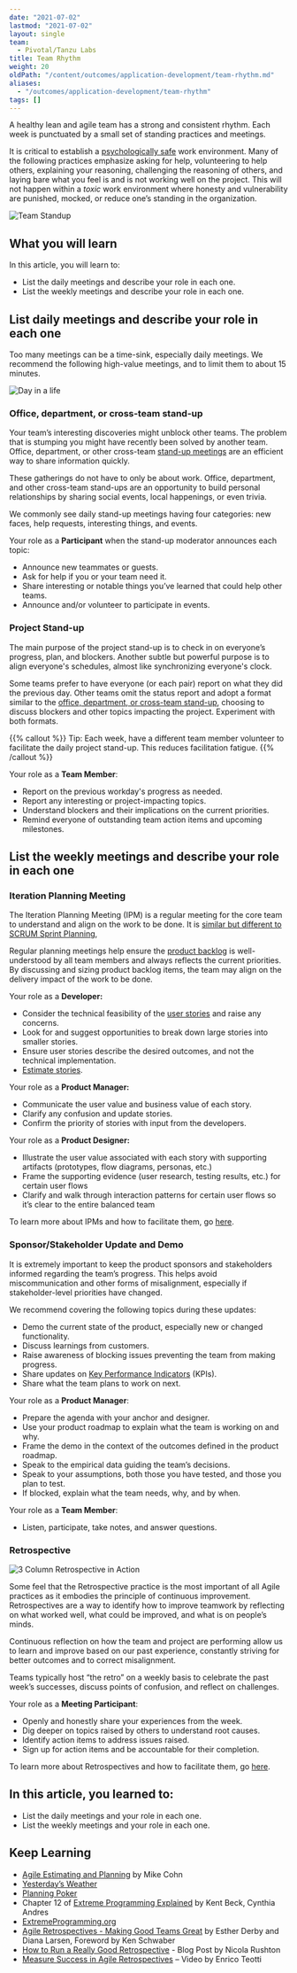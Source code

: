 ```yaml
---
date: "2021-07-02"
lastmod: "2021-07-02"
layout: single
team:
  - Pivotal/Tanzu Labs
title: Team Rhythm
weight: 20
oldPath: "/content/outcomes/application-development/team-rhythm.md"
aliases:
  - "/outcomes/application-development/team-rhythm"
tags: []
---
```


A healthy lean and agile team has a strong and consistent rhythm. Each week is punctuated by a small set of standing practices and meetings.

It is critical to establish a [psychologically safe](https://en.wikipedia.org/wiki/Psychological_safety) work environment. Many of the following practices emphasize asking for help, volunteering to help others, explaining your reasoning, challenging the reasoning of others, and laying bare what you feel is and is not working well on the project. This will not happen within a _toxic_ work environment where honesty and vulnerability are punished, mocked, or reduce one’s standing in the organization.

![Team Standup](/images/outcomes/application-development/standup.jpg)

## What you will learn

In this article, you will learn to:

- List the daily meetings and describe your role in each one.
- List the weekly meetings and describe your role in each one.

## List daily meetings and describe your role in each one

Too many meetings can be a time-sink, especially daily meetings. We recommend the following high-value meetings, and to limit them to about 15 minutes.

![Day in a life](/images/outcomes/application-development/day-in-a-life.jpg)

### Office, department, or cross-team stand-up

Your team’s interesting discoveries might unblock other teams. The problem that is stumping you might have recently been solved by another team. Office, department, or other cross-team [stand-up meetings](https://en.wikipedia.org/wiki/Stand-up_meeting) are an efficient way to share information quickly.

These gatherings do not have to only be about work. Office, department, and other cross-team stand-ups are an opportunity to build personal relationships by sharing social events, local happenings, or even trivia.

We commonly see daily stand-up meetings having four categories: new faces, help requests, interesting things, and events.

Your role as a **Participant** when the stand-up moderator announces each topic:

- Announce new teammates or guests.
- Ask for help if you or your team need it.
- Share interesting or notable things you’ve learned that could help other teams.
- Announce and/or volunteer to participate in events.

### Project Stand-up

The main purpose of the project stand-up is to check in on everyone’s progress, plan, and blockers. Another subtle but powerful purpose is to align everyone's schedules, almost like synchronizing everyone's clock.

Some teams prefer to have everyone (or each pair) report on what they did the previous day. Other teams omit the status report and adopt a format similar to the [office, department, or cross-team stand-up](#office-department-or-cross-team-stand-up), choosing to discuss blockers and other topics impacting the project. Experiment with both formats.

{{% callout %}}
Tip: Each week, have a different team member volunteer to facilitate the daily project stand-up. This reduces facilitation fatigue.
{{% /callout %}}

Your role as a **Team Member**:

- Report on the previous workday's progress as needed.
- Report any interesting or project-impacting topics.
- Understand blockers and their implications on the current priorities.
- Remind everyone of outstanding team action items and upcoming milestones.

## List the weekly meetings and describe your role in each one

### Iteration Planning Meeting

The Iteration Planning Meeting (IPM) is a regular meeting for the core team to understand and align on the work to be done. It is [similar but different to SCRUM Sprint Planning](/practices/ipm/#sprint-planning-vs-iteration-planning),

Regular planning meetings help ensure the [product backlog](<https://en.wikipedia.org/wiki/Scrum_(software_development)#Product_backlog>) is well-understood by all team members and always reflects the current priorities. By discussing and sizing product backlog items, the team may align on the delivery impact of the work to be done.

Your role as a **Developer:**

- Consider the technical feasibility of the [user stories](https://en.wikipedia.org/wiki/User_story#:~:text=In%20software%20development%20and%20product,digitally%20in%20project%20management%20software.) and raise any concerns.
- Look for and suggest opportunities to break down large stories into smaller stories.
- Ensure user stories describe the desired outcomes, and not the technical implementation.
- [Estimate stories](/practices/ipm/#estimation).

Your role as a **Product Manager:**

- Communicate the user value and business value of each story.
- Clarify any confusion and update stories.
- Confirm the priority of stories with input from the developers.

Your role as a **Product Designer:**

- Illustrate the user value associated with each story with supporting artifacts (prototypes, flow diagrams, personas, etc.)
- Frame the supporting evidence (user research, testing results, etc.) for certain user flows
- Clarify and walk through interaction patterns for certain user flows so it’s clear to the entire balanced team

To learn more about IPMs and how to facilitate them, go [here](/practices/ipm/).

### Sponsor/Stakeholder Update and Demo

It is extremely important to keep the product sponsors and stakeholders informed regarding the team’s progress. This helps avoid miscommunication and other forms of misalignment, especially if stakeholder-level priorities have changed.

We recommend covering the following topics during these updates:

- Demo the current state of the product, especially new or changed functionality.
- Discuss learnings from customers.
- Raise awareness of blocking issues preventing the team from making progress.
- Share updates on [Key Performance Indicators](https://en.wikipedia.org/wiki/Performance_indicator) (KPIs).
- Share what the team plans to work on next.

Your role as a **Product Manager**:

- Prepare the agenda with your anchor and designer.
- Use your product roadmap to explain what the team is working on and why.
- Frame the demo in the context of the outcomes defined in the product roadmap.
- Speak to the empirical data guiding the team’s decisions.
- Speak to your assumptions, both those you have tested, and those you plan to test.
- If blocked, explain what the team needs, why, and by when.

Your role as a **Team Member**:

- Listen, participate, take notes, and answer questions.

### Retrospective

![3 Column Retrospective in Action](/practices/3-column-retro/images/retro-1.png)

Some feel that the Retrospective practice is the most important of all Agile practices as it embodies the principle of continuous improvement. Retrospectives are a way to identify how to improve teamwork by reflecting on what worked well, what could be improved, and what is on people’s minds.

Continuous reflection on how the team and project are performing allow us to learn and improve based on our past experience, constantly striving for better outcomes and to correct misalignment.

Teams typically host “the retro” on a weekly basis to celebrate the past week’s successes, discuss points of confusion, and reflect on challenges.

Your role as a **Meeting Participant**:

- Openly and honestly share your experiences from the week.
- Dig deeper on topics raised by others to understand root causes.
- Identify action items to address issues raised.
- Sign up for action items and be accountable for their completion.

To learn more about Retrospectives and how to facilitate them, go [here](/practices/3-column-retro/).

## In this article, you learned to:

- List the daily meetings and your role in each one.
- List the weekly meetings and your role in each one.

## Keep Learning

- [Agile Estimating and Planning](https://www.amazon.com/Agile-Estimating-Planning-Mike-Cohn/dp/0131479415) by Mike Cohn
- [Yesterday’s Weather](http://wiki.c2.com/?YesterdaysWeather)
- [Planning Poker](https://en.wikipedia.org/wiki/Planning_poker)
- Chapter 12 of [Extreme Programming Explained](https://www.goodreads.com/book/show/67833.Extreme_Programming_Explained) by Kent Beck, Cynthia Andres
- [ExtremeProgramming.org](http://www.extremeprogramming.org/rules/iterationplanning.html)
- [Agile Retrospectives - Making Good Teams Great](https://pragprog.com/titles/dlret/agile-retrospectives/) by Esther Derby and Diana Larsen, Foreword by Ken Schwaber
- [How to Run a Really Good Retrospective](https://tanzu.vmware.com/content/blog/how-to-run-a-really-good-retrospective) - Blog Post by Nicola Rushton
- [Measure Success in Agile Retrospectives](https://tanzu.vmware.com/content/videos/measure-success-in-agile-retrospectives-enrico-teotti) – Video by Enrico Teotti
